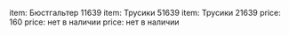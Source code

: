 item: Бюстгальтер 11639
item: Трусики 51639
item: Трусики 21639
price: 160
price: нет в наличии
price: нет в наличии